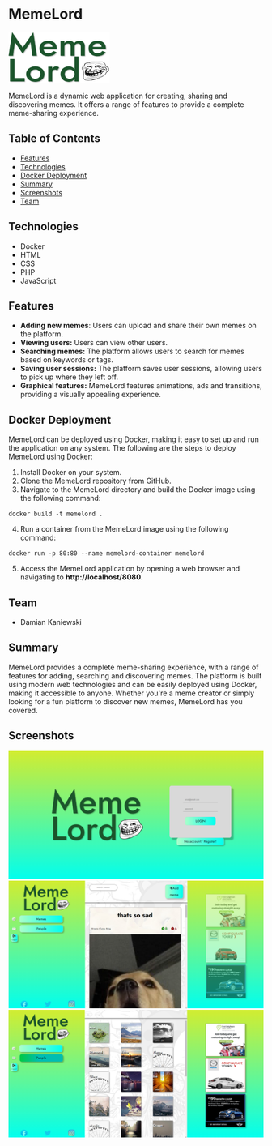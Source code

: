 # MemeLord
<img src="https://github.com/damiankaniewski/MemeLord/blob/master/public/img/logo.svg" width="200" height="100">

MemeLord is a dynamic web application for creating, sharing and discovering memes. It offers a range of features to provide a complete meme-sharing experience.
## Table of Contents
- [Features](#features)
- [Technologies](#technologies)
- [Docker Deployment](#docker-deployment)
- [Summary](#summary)
- [Screenshots](#screenshots)
- [Team](#team)
## Technologies 
 - Docker
 - HTML
 - CSS
 - PHP
 - JavaScript
## Features
- **Adding new memes**: Users can upload and share their own memes on the platform.
- **Viewing users:** Users can view other users.
- **Searching memes:** The platform allows users to search for memes based on keywords or tags.
- **Saving user sessions:** The platform saves user sessions, allowing users to pick up where they left off.
- **Graphical features:** MemeLord features animations, ads and transitions, providing a visually appealing experience.
## Docker Deployment
MemeLord can be deployed using Docker, making it easy to set up and run the application on any system. The following are the steps to deploy MemeLord using Docker:
1. Install Docker on your system.
2. Clone the MemeLord repository from GitHub.
3. Navigate to the MemeLord directory and build the Docker image using the following command:
```
docker build -t memelord .
```
4. Run a container from the MemeLord image using the following command:
```
docker run -p 80:80 --name memelord-container memelord
```
5. Access the MemeLord application by opening a web browser and navigating to **http://localhost/8080**.
## Team
 - Damian Kaniewski
## Summary
MemeLord provides a complete meme-sharing experience, with a range of features for adding, searching and discovering memes. The platform is built using modern web technologies and can be easily deployed using Docker, making it accessible to anyone. Whether you're a meme creator or simply looking for a fun platform to discover new memes, MemeLord has you covered.
## Screenshots
![Login Page](scr3.png)
![Main Page](scr2.png)
![Users Page](scr1.png)
